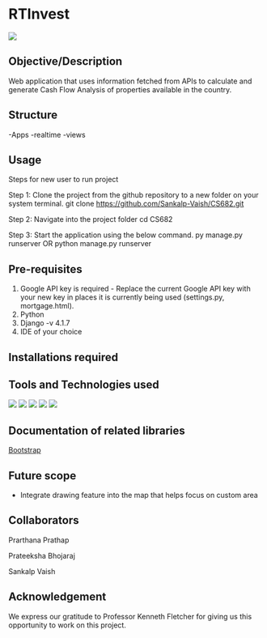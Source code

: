# RTInvest

<img src="https://img.shields.io/badge/Version-v1.0-blue.svg?logo=LOGO">

## Objective/Description
Web application that uses information fetched from APIs to calculate and generate Cash Flow Analysis of properties available in the country.

## Structure
-Apps
-realtime
-views

## Usage
Steps for new user to run project 

Step 1: Clone the project from the github repository to a new folder on your system terminal.
git clone https://github.com/Sankalp-Vaish/CS682.git

Step 2: Navigate into the project folder
cd CS682

Step 3: Start the application using the below command.
py manage.py runserver
OR
python manage.py runserver

## Pre-requisites
1. Google API key is required - Replace the current Google API key with your new key in places it is currently being used (settings.py, mortgage.html).
2. Python
3. Django -v 4.1.7
4. IDE of your choice

## Installations required


## Tools and Technologies used

<img src="https://img.shields.io/badge/HTML-v5-blue.svg?logo=LOGO">
<img src="https://img.shields.io/badge/CSS-v3-blue.svg?logo=LOGO">
<img src="https://img.shields.io/badge/Django-v4.2-blue.svg?logo=LOGO">
<img src="https://img.shields.io/badge/Bootstrap-v4.2-blue.svg?logo=LOGO">
<img src="https://img.shields.io/badge/VSCode-v1.77-blue.svg?logo=LOGO">

## Documentation of related libraries

[Bootstrap](https://getbootstrap.com/)

## Future scope
* Integrate drawing feature into the map that helps focus on custom area


## Collaborators
Prarthana Prathap

Prateeksha Bhojaraj

Sankalp Vaish

## Acknowledgement
We express our gratitude to Professor Kenneth Fletcher for giving us this opportunity to work on this project.
